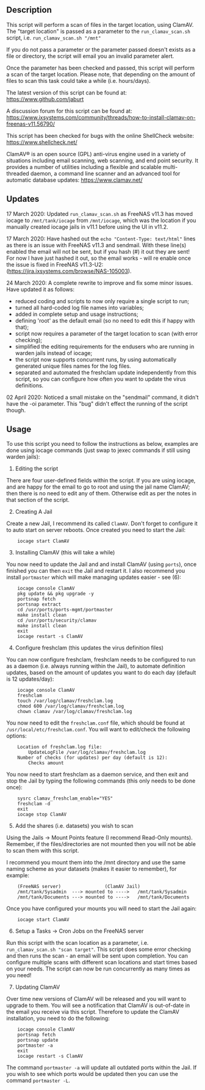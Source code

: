 ## Description
This script will perform a scan of files in the target location, using ClamAV.
The "target location" is passed as a parameter to the `run_clamav_scan.sh` script,
i.e. `run_clamav_scan.sh "/mnt"`

If you do not pass a parameter or the parameter passed doesn't exists as a file
or directory, the script will email you an invalid parameter alert.

Once the parameter has been checked and passed, this script will perform a scan
of the target location.  Please note, that depending on the amount of files to
scan this task could take a while (i.e. hours/days).

The latest version of this script can be found at:
	https://www.github.com/jaburt

A discussion forum for this script can be found at:
	https://www.ixsystems.com/community/threads/how-to-install-clamav-on-freenas-v11.56790/

This script has been checked for bugs with the online ShellCheck website:
https://www.shellcheck.net/

ClamAV® is an open source (GPL) anti-virus engine used in a variety of situations
including email scanning, web scanning, and end point security. It provides a number
of utilities including a flexible and scalable multi-threaded daemon, a command line
scanner and an advanced tool for automatic database updates:
https://www.clamav.net/

## Updates
17 March 2020: Updated `run_clamav_scan.sh` as FreeNAS v11.3 has moved iocage to
`/mnt/tank/iocage` from `/mnt/iocage`, which was the location if you manually created
iocage jails in v11.1 before using the UI in v11.2.

17 March 2020: Have hashed out the `echo "Content-Type: text/html"` lines as there
is an issue with FreeNAS v11.3 and sendmail.  With these line(s) enabled the email
will not be sent, but if you hash (#) it out they are sent! For now I have just hashed
it out, so the email works - will re enable once the issue is fixed in FreeNAS v11.3-U2:
(https://jira.ixsystems.com/browse/NAS-105003).

24 March 2020: A complete rewrite to improve and fix some minor issues.
Have updated it as follows:

* reduced coding and scripts to now only require a single script to run;
* turned all hard-coded log file names into variables;
* added in complete setup and usage instructions;
* defining 'root' as the default email (so no need to edit this if happy with that);
* script now requires a parameter of the target location to scan (with error checking);
* simplified the editing requirements for the endusers who are running in warden jails instead of iocage;
* the script now supports concurrent runs, by using automatically generated unique files names for the log files.
* separated and automated the freshclam update independently from this script, so you can configure how often you want to update the virus definitions.

02 April 2020: Noticed a small mistake on the "sendmail" command, it didn't have the -oi parameter.  This "bug" didn't effect the running of the script though.

## Usage
To use this script you need to follow the instructions as below, examples are done
using iocage commands (just swap to jexec commands if still using warden jails):

1) Editing the script

There are four user-defined fields within the script.  If you are using iocage, and are happy for the email to go to root and using the jail name ClamAV; then there is no need to edit any of them.  Otherwise edit as per the notes in that section of the script.

2) Creating A Jail

Create a new Jail, I recommend its called `ClamAV`.  Don't forget to configure it to auto start on server reboots.  Once created you need to start the Jail:
```
	iocage start ClamAV
```
3) Installing ClamAV (this will take a while)

You now need to update the Jail and and install ClamAV (using `ports`), once finished you can then `exit` the Jail and restart it.  I also recommend you install `portmaster` which will make managing updates easier - see (6):
```
	iocage console ClamAV
	pkg update && pkg upgrade -y
	portsnap fetch
	portsnap extract
	cd /usr/ports/ports-mgmt/portmaster
	make install clean
	cd /usr/ports/security/clamav
	make install clean
	exit
	iocage restart -s ClamAV
```
4) Configure freshclam (this updates the virus definition files)

You can now configure freshclam, freshclam needs to be configured to run as a daemon (i.e. always running within the Jail), to automate definition updates, based on the amount of updates you want to do each day (default is 12 updates/day):
```
 	iocage console ClamAV
 	freshclam
	touch /var/log/clamav/freshclam.log
	chmod 600 /var/log/clamav/freshclam.log
	chown clamav /var/log/clamav/freshclam.log
```
You now need to edit the `freshclam.conf` file, which should be found at `/usr/local/etc/freshclam.conf`.  You will want to edit/check the following options:
```
	Location of freshclam.log file:
 		UpdateLogFile /var/log/clamav/freshclam.log
	Number of checks (for updates) per day (default is 12):
		Checks amount
```
You now need to start freshclam as a daemon service, and then exit and stop the Jail by typing the following commands (this only needs to be done once):
```
	sysrc clamav_freshclam_enable="YES"
	freshclam -d
	exit
	iocage stop ClamAV
```
5) Add the shares (i.e. datasets) you wish to scan

Using the Jails -> Mount Points feature (I recommend Read-Only mounts).  Remember, if the files/directories are not mounted then you will not be able to scan them with this script.

I recommend you mount them into the /mnt directory and use the same naming scheme as your datasets (makes it easier to remember), for example:
```
 	(FreeNAS server)				(ClamAV Jail)
 	/mnt/tank/Sysadmin	---> mounted to ---->	/mnt/tank/Sysadmin
 	/mnt/tank/Documents	---> mounted to ---->	/mnt/tank/Documents
```
Once you have configured your mounts you will need to start the Jail again:
```
	iocage start ClamAV
```
6) Setup a Tasks -> Cron Jobs on the FreeNAS server

Run this script with the scan location as a parameter,  i.e. `run_clamav_scan.sh "scan target"`.  This script does some error checking and then runs the scan - an email will be sent upon completion.  You can configure multiple scans with different scan locations and start times based on your needs.  The script can now be run concurrently as many times as you need!

7) Updating ClamAV

Over time new versions of ClamAV will be released and you will want to upgrade to them. You will see a notification that ClamAV is out-of-date in the email you receive via this script.  Therefore to update the ClamAV installation, you need to do the following:
```
	iocage console ClamAV
	portsnap fetch
	portsnap update
	portmaster -a
	exit
	iocage restart -s ClamAV
```
 The command `portmaster -a` will update all outdated ports within the Jail. If you wish to see which ports would be updated then you can use the command `portmaster -L`.
